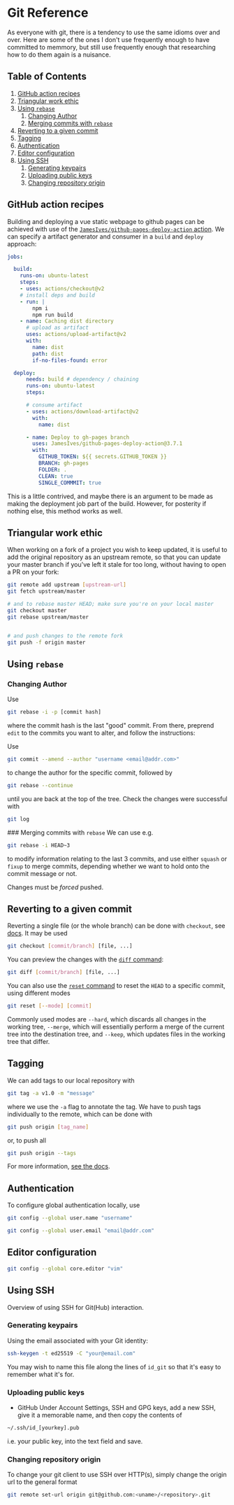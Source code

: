 # Git Reference

As everyone with git, there is a tendency to use the same idioms over and over. Here are some of the ones I don't use frequently enough to have committed to memmory, but still use frequently enough that researching how to do them again is a nuisance.

<!--BEGIN TOC-->
## Table of Contents
1. [GitHub action recipes](#toc-sub-tag-0)
2. [Triangular work ethic](#toc-sub-tag-1)
3. [Using `rebase`](#toc-sub-tag-2)
	1. [Changing Author](#toc-sub-tag-3)
	2. [Merging commits with `rebase`](#toc-sub-tag-4)
4. [Reverting to a given commit](#toc-sub-tag-5)
5. [Tagging](#toc-sub-tag-6)
6. [Authentication](#toc-sub-tag-7)
7. [Editor configuration](#toc-sub-tag-8)
8. [Using SSH](#toc-sub-tag-9)
	1. [Generating keypairs](#toc-sub-tag-10)
	2. [Uploading public keys](#toc-sub-tag-11)
	3. [Changing repository origin](#toc-sub-tag-12)
<!--END TOC-->

## GitHub action recipes <a name="toc-sub-tag-0"></a>

Building and deploying a vue static webpage to github pages can be achieved with use of the [`JamesIves/github-pages-deploy-action` action](https://github.com/JamesIves/github-pages-deploy-action). We can specify a artifact generator and consumer in a `build` and `deploy` approach:
```yml
jobs:

  build:
    runs-on: ubuntu-latest
    steps:
    - uses: actions/checkout@v2
    # install deps and build
    - run: |
        npm i
        npm run build
    - name: Caching dist directory
      # upload as artifact
      uses: actions/upload-artifact@v2
      with:
        name: dist
        path: dist
        if-no-files-found: error

  deploy:
      needs: build # dependency / chaining
      runs-on: ubuntu-latest
      steps:

      # consume artifact
      - uses: actions/download-artifact@v2
        with:
          name: dist

      - name: Deploy to gh-pages branch
        uses: JamesIves/github-pages-deploy-action@3.7.1
        with:
          GITHUB_TOKEN: ${{ secrets.GITHUB_TOKEN }}
          BRANCH: gh-pages
          FOLDER: .
          CLEAN: true
          SINGLE_COMMMIT: true
```
This is a little contrived, and maybe there is an argument to be made as making the deployment job part of the build. However, for posterity if nothing else, this method works as well.


## Triangular work ethic <a name="toc-sub-tag-1"></a>
When working on a fork of a project you wish to keep updated, it is useful to add the original repository as an upstream remote, so that you can update your master branch if you've left it stale for too long, without having to open a PR on your fork:
```bash
git remote add upstream [upstream-url]
git fetch upstream/master

# and to rebase master HEAD; make sure you're on your local master  
git checkout master
git rebase upstream/master


# and push changes to the remote fork
git push -f origin master
```

## Using `rebase` <a name="toc-sub-tag-2"></a>

### Changing Author <a name="toc-sub-tag-3"></a>
Use
```bash
git rebase -i -p [commit hash]
```
where the commit hash is the last "good" commit. From there, preprend `edit` to the commits you want to alter, and follow the instructions:


Use 
```bash
git commit --amend --author "username <email@addr.com>"
```
to change the author for the specific commit, followed by 
```bash
git rebase --continue
```
until you are back at the top of the tree. Check the changes were successful with
```bash
git log
```

### Merging commits with `rebase` <a name="toc-sub-tag-4"></a>
We can use e.g.
```bash
git rebase -i HEAD~3
```
to modify information relating to the last 3 commits, and use either `squash` or `fixup` to merge commits, depending whether we want to hold onto the commit message or not.

Changes must be *forced* pushed.

## Reverting to a given commit <a name="toc-sub-tag-5"></a>
Reverting a single file (or the whole branch) can be done with `checkout`, see [docs](https://git-scm.com/docs/git-checkout). It may be used
```bash
git checkout [commit/branch] [file, ...]
```
You can preview the changes with the [`diff` command](https://git-scm.com/docs/git-diff):
```bash
git diff [commit/branch] [file, ...]
```

You can also use the [`reset` command](https://git-scm.com/docs/git-reset) to reset the `HEAD` to a specific commit, using different modes
```bash
git reset [--mode] [commit]
```
Commonly used modes are `--hard`, which discards all changes in the working tree, `--merge`, which will essentially perform a merge of the current tree into the destination tree, and `--keep`, which updates files in the working tree that differ.

## Tagging <a name="toc-sub-tag-6"></a>
We can add tags to our local repository with
```bash
git tag -a v1.0 -m "message"
```
where we use the `-a` flag to annotate the tag. We have to push tags individually to the remote, which can be done with
```bash
git push origin [tag_name]
```
or, to push all
```bash
git push origin --tags
```

For more information, [see the docs](https://git-scm.com/book/en/v2/Git-Basics-Tagging).


## Authentication <a name="toc-sub-tag-7"></a>
To configure global authentication locally, use
```bash
git config --global user.name "username"

git config --global user.email "email@addr.com"
```

## Editor configuration <a name="toc-sub-tag-8"></a>
```bash
git config --global core.editor "vim"
```

## Using SSH <a name="toc-sub-tag-9"></a>
Overview of using SSH for Git(Hub) interaction.

### Generating keypairs <a name="toc-sub-tag-10"></a>
Using the email associated with your Git identity:
```bash
ssh-keygen -t ed25519 -C "your@email.com"
```
You may wish to name this file along the lines of `id_git` so that it's easy to remember what it's for.

### Uploading public keys <a name="toc-sub-tag-11"></a>
- GitHub
Under Account Settings, SSH and GPG keys, add a new SSH, give it a memorable name, and then copy the contents of 
```bash
~/.ssh/id_[yourkey].pub
```
i.e. your public key, into the text field and save.

### Changing repository origin <a name="toc-sub-tag-12"></a>
To change your git client to use SSH over HTTP(s), simply change the origin url to the general format
```bash
git remote set-url origin git@github.com:<uname>/<repository>.git
```